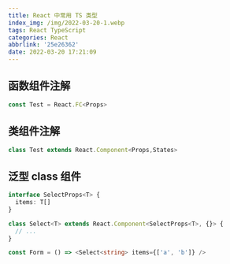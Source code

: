 ```yaml
---
title: React 中常用 TS 类型
index_img: /img/2022-03-20-1.webp
tags: React TypeScript
categories: React
abbrlink: '25e26362'
date: 2022-03-20 17:21:09
---
```


## 函数组件注解

```ts
const Test = React.FC<Props>
```

## 类组件注解

```ts
class Test extends React.Component<Props,States>
```

## 泛型 class 组件

```ts
interface SelectProps<T> {
  items: T[]
}

class Select<T> extends React.Component<SelectProps<T>, {}> {
  // ...
}

const Form = () => <Select<string> items={['a', 'b']} />
```
